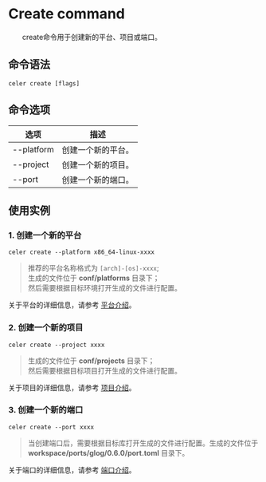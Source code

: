# Create command

&emsp;&emsp;create命令用于创建新的平台、项目或端口。

## 命令语法

```shell
celer create [flags]
```

## 命令选项

| 选项	            | 描述                       |
| ----------------- | --------------------------|
| --platform	    | 创建一个新的平台。	       |
| --project 	    | 创建一个新的项目。	       |
| --port	        | 创建一个新的端口。	       |

## 使用实例

### 1. 创建一个新的平台

```shell
celer create --platform x86_64-linux-xxxx
```

>推荐的平台名称格式为 `[arch]-[os]-xxxx`;  
>生成的文件位于 **conf/platforms** 目录下；  
>然后需要根据目标环境打开生成的文件进行配置。

关于平台的详细信息，请参考 [平台介绍](./introduce_platform.md)。

### 2. 创建一个新的项目

```shell
celer create --project xxxx
```

>生成的文件位于 **conf/projects** 目录下；  
>然后需要根据目标项目打开生成的文件进行配置。

关于项目的详细信息，请参考 [项目介绍](./introduce_project.md)。

### 3. 创建一个新的端口

```shell
celer create --port xxxx
```

>当创建端口后，需要根据目标库打开生成的文件进行配置。生成的文件位于 **workspace/ports/glog/0.6.0/port.toml** 目录下。

关于端口的详细信息，请参考 [端口介绍](./introduce_port.md)。
